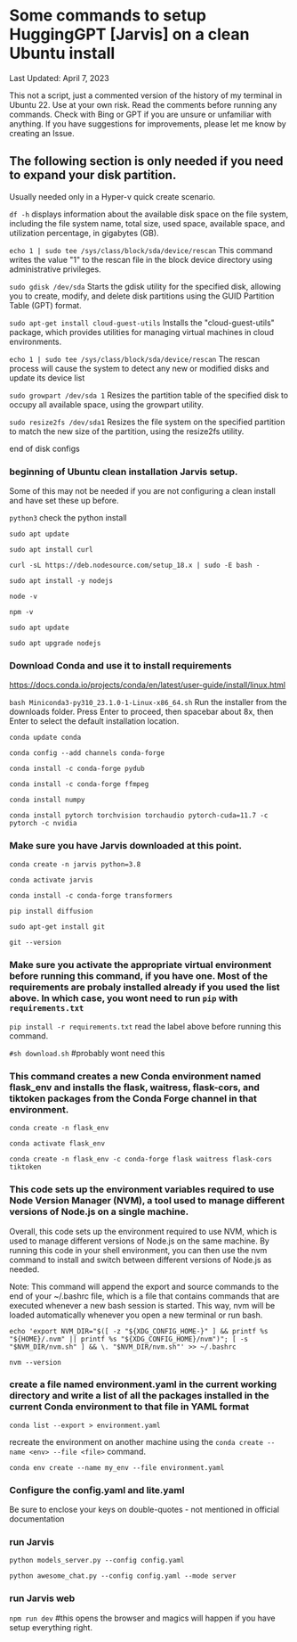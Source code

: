 # Some commands to setup HuggingGPT [Jarvis] on a clean Ubuntu install 
Last Updated: April 7, 2023

This not a script, just a commented version of the history of my terminal in Ubuntu 22. Use at your own risk. 
Read the comments before running any commands.
Check with Bing or GPT if you are unsure or unfamiliar with anything. 
If you have suggestions for improvements, please let me know by creating an Issue.

## The following section is only needed if you need to expand your disk partition. 

Usually needed only in a Hyper-v quick create scenario.

`df -h`		displays information about the available disk space on the file system, including the file system name, total size, used space, available space, and utilization percentage, in gigabytes (GB).

`echo 1 | sudo tee /sys/class/block/sda/device/rescan`	This command writes the value "1" to the rescan file in the block device directory using administrative privileges.

`sudo gdisk /dev/sda`	Starts the gdisk utility for the specified disk, allowing you to create, modify, and delete disk partitions using the GUID Partition Table (GPT) format.

`sudo apt-get install cloud-guest-utils`	Installs the "cloud-guest-utils" package, which provides utilities for managing virtual machines in cloud environments.

`echo 1 | sudo tee /sys/class/block/sda/device/rescan`	The rescan process will cause the system to detect any new or modified disks and update its device list

`sudo growpart /dev/sda 1`	Resizes the partition table of the specified disk to occupy all available space, using the growpart utility.

`sudo resize2fs /dev/sda1`	Resizes the file system on the specified partition to match the new size of the partition, using the resize2fs utility.

end of disk configs

### beginning of Ubuntu clean installation Jarvis setup. 

Some of this may not be needed if you are not configuring a clean install and have set these up before.

`python3` check the python install

`sudo apt update`

`sudo apt install curl`

`curl -sL https://deb.nodesource.com/setup_18.x | sudo -E bash -`

`sudo apt install -y nodejs`

`node -v`

`npm -v`

`sudo apt update`

`sudo apt upgrade nodejs`

### Download Conda and use it to install requirements

https://docs.conda.io/projects/conda/en/latest/user-guide/install/linux.html

`bash Miniconda3-py310_23.1.0-1-Linux-x86_64.sh` Run the installer from the downloads folder. Press Enter to proceed, then spacebar about 8x, then Enter to select the default installation location.

`conda update conda`

`conda config --add channels conda-forge`

`conda install -c conda-forge pydub`

`conda install -c conda-forge ffmpeg`

`conda install numpy`

`conda install pytorch torchvision torchaudio pytorch-cuda=11.7 -c pytorch -c nvidia`

### Make sure you have Jarvis downloaded at this point.

`conda create -n jarvis python=3.8`

`conda activate jarvis`

`conda install -c conda-forge transformers`

`pip install diffusion`

`sudo apt-get install git`

`git --version`

### Make sure you activate the appropriate virtual environment before running this command, if you have one. Most of the requirements are probaly installed already if you used the list above. In which case, you wont need to run `pip` with `requirements.txt`

`pip install -r requirements.txt` read the label above before running this command.

`#sh download.sh`  #probably wont need this

### This command creates a new Conda environment named flask_env and installs the flask, waitress, flask-cors, and tiktoken packages from the Conda Forge channel in that environment. 

`conda create -n flask_env`

`conda activate flask_env`

`conda create -n flask_env -c conda-forge flask waitress flask-cors tiktoken`

### This code sets up the environment variables required to use Node Version Manager (NVM), a tool used to manage different versions of Node.js on a single machine.

Overall, this code sets up the environment required to use NVM, which is used to manage different versions of Node.js on the same machine. By running this code in your shell environment, you can then use the nvm command to install and switch between different versions of Node.js as needed.

Note: This command will append the export and source commands to the end of your ~/.bashrc file, which is a file that contains commands that are executed whenever a new bash session is started. This way, nvm will be loaded automatically whenever you open a new terminal or run bash.

`echo 'export NVM_DIR="$([ -z "${XDG_CONFIG_HOME-}" ] && printf %s "${HOME}/.nvm" || printf %s "${XDG_CONFIG_HOME}/nvm")"; [ -s "$NVM_DIR/nvm.sh" ] && \. "$NVM_DIR/nvm.sh"' >> ~/.bashrc`



`nvm --version`

### create a file named environment.yaml in the current working directory and write a list of all the packages installed in the current Conda environment to that file in YAML format

`conda list --export > environment.yaml`

recreate the environment on another machine using the `conda create --name <env> --file <file>` command.

`conda env create --name my_env --file environment.yaml` 

### Configure the config.yaml and lite.yaml 
  
Be sure to enclose your keys on double-quotes - not mentioned in official documentation

### run Jarvis

`python models_server.py --config config.yaml`
  
`python awesome_chat.py --config config.yaml --mode server`

### run Jarvis web

`npm run dev` #this opens the browser and magics will happen if you have setup everything right.
